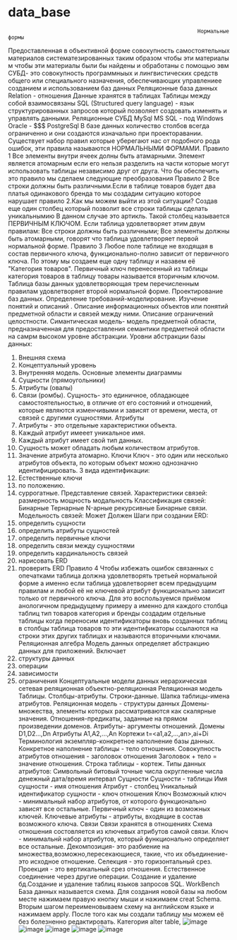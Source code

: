 # data_base
                                                                Нормальные формы 
Предоставленная в объективной форме совокупность самостоятельных материалов  систематезированных таким образом чтобы эти материалы м  чтобы эти материалы были бы найдены и обработаны с помощью эвм
СУБД- это совокупность программныых и лингвистических средств общего или специального назначения, обеспечивающих управлениее созданием и использованием баз данных
                                                            Реляционные база данных
Relation - отношения
Данные хранятся в таблицах
Таблицы между собой взаимосвязаны
SQL (Structured query language) - язык структурированных запросов который позволяет создовать изменять и управлять данными.
                                                                 Реляционные СУБД
MySql
MS SQL - под Windows 
Oracle - $$$
PostgreSql
В базе данных количество столбов всегда ограниченно и они создаются изначально при проекторавании.
Существует набор правил которые уберегают нас от подобного рода ошибок, эти правила называются НОРМАЛЬНЫМИ ФОРМАМИ.
                                                                      Правило 1
Все элементы внутри ячеек долны быть атамарными. Элемент является атомарным если его нельзя разделить на части которые могут использовать таблицы независимо друг от друга.
Что бы обеспечить это правило мы сделаем следующие преобразования
                                                                      Правило 2 
Все строки должны быть различными.Если в таблице товаров будет два платья одинакового бренда то мы создадим ситуацию которое нарушает правило 2.Как мы можем выйти из этой ситуации? Создав еще один столбец который позволит все строки таблицы сделать уникальнымию В данном случае это артикль. Такой столбец называется ПЕРВИЧНЫМ КЛЮЧОМ.
Если таблица удовлетворяет этим двум правилам: 
Все строки должны быть различными; Все элементы должны быть атомарными, говорят что таблица удовлетворяет первой нормальной форме.
                                                                      Правило 3 
Любое поле таблице не входящая в состав первичного ключа, функционально-полно зависит от первичного ключа. По этому мы создаем еще одну таблицу и назавем её "Категория товаров". Первичный ключ перенесенный из таблицы категория товаров в таблицу товары называется вторичным ключом. Таблица базы данных удовлетворяющая трем перечисленным правилам удовлетворяет второй нормальной форме.
                                                             Проектирование баз данных.
Определение требований-моделирование.
Изучение понятий и описаний .
Описание информационных объектов или понятий предметной области и связей между ними.
Описание ограничений целостности.
Симантическая модель- модель предметной области, предназначенная для предоставления семантики предметной области на самрм высоком уровне абстракции.
Уровни абстракции базы данных:
1. Внешняя схема
2. Концептуальный уровень
3. Внутренняя модель.
Основные элементы диаграммы 
1. Сущности (прямоугольники)
2. Атрибуты (овалы)
3. Связи (ромбы).
Сущность- это единичное, обладающее самостоятельностью, в отличие от его состояний и отношений, которые являются изменчивыми и зависят от времени, места, от связей с другими сущностями.
Атрибуты
1. Атрибуты - это отдельные характеристики объекта.
2. Каждый атрибут имееет уникальное имя.
3. Каждый атрибут имеет свой тип данных.
4. Сущность может обладать любым количеством атрибутов.
5. Значение атрибута атомарно.
Ключи
Ключ - это один или несколько атрибутов объекта, по которым объект можно однозначно идентифицировать.
3 вида идентификации:
1. Естественные ключи
2. по положению.
3. суррогатные.
Представление связей.
Характеристики связей:
размерность 
мощность 
модальность 
Классификация связей:
Бинарные 
Тернарные
N-арные
рекурсивные
Бинарные связи.
Модельность связей:
Может 
Должен
Шаги при создании ERD:
1. определить сущности
2. определить атрибуты сущностей
3. определить первичные ключи
4. определить связи между сущностями
5. определить кардинальность связей
6. нарисовать ERD
7. проверить ERD
Правило 4 
Чтобы избежать ошибок связанных с опечатками таблица должна удовлетворять третьей нормальной форме а именно если таблица удовлетворяет всем предыдущим правилам и любой её не ключевой атрибут функционально зависит только от первичного ключа. Для это воспользуемся приёмом анологичном предыдущему примеру а именно для каждого столбца таблиц тип товаров категория и бренды создадим отдельные таблицы когда переносим идентификаторы вновь созданных таблиц в столбцы таблица товаров то эти идентификаторы ссылаются на строки этих других таблицах и называются вторичными ключами.
                                                            Реляционная алгебра 
Модель данных определяет абстракцию данных для приложений.
Включает
1. структуры данных
2. операции
3. зависимости
4. ограничения
Концептуальные модели данных
иерархическая
сетевая
реляционная
объектно-реляционная
                                                              Реляционная модель
Таблицы.
Столбцы-атрибуты.
Строки-данные.
Шапка таблицы-имена атрибутов.
Реляционная модель - структуры данных
Домены- множества, элементы которых рассматриваются как скалярные значения.
Отношения-предикаты, заданные на прямом произведении доменов.
Атрибуты- аргументы отношений.
Домены D1,D2...,Dn
Атрибуты A1,A2,...,An
Кортежи t=<a1,a2,...,an>,ai+Di
Терминология
экземпляр-конкретное наполнение базы данных.
Конкретное наполнение таблицы - тело отношения.
Совокупность атрибутов отношения - заголовок отношения
Заголовок + тело = значение отношения.
Строка таблицы - кортеж.
Типы данных атрибутов:
Символьный
битовый
точные числа
округленные числа
денежный
дата/время
интервал
Сущности
Сущности - таблицы
Имя сущности - имя отношения
Атрибут - столбец
Уникальный идентификатор сущности - ключ отношения
Ключ 
Возможный ключ - минимальный набор атрибутов, от которого функционально зависят все остальные.
Первичный ключ - один из возможных ключей.
Ключевые атрибуты - атрибуты, входящие в состав возможного ключа.
Связи 
Связи хранятся в отношениях
Схема отношения состовляется из ключевых атрибутов самой связи.
Ключ - минимальнй набор атрибутов, который функционально определяет все остальные.
Декомпозиция- это разбиение на множества,возможно,пересекающиеся, такие, что их объединение-это исходное отношение.
Селекция - это горизонтальный срез.
Проекция - это вертикальный срез отношения.
Естественное соединение через другие операции.
                            Создание и удаление бд.Создание и удаление таблиц языков запросов SQL.
WorkBench База данных называется схема.
Для создания новой базы на любом месте нажимаем правую кнопку мыши и нажимаем creat Schema.
Вторым шагом переименовываем схему на английском языке и нажимаем apply.
После того как мы создали таблицу мы можем её без болезненно редактировать.
Категория alter table, ![image](https://user-images.githubusercontent.com/112687453/189098267-56fffea5-c671-4d49-9b90-fe4451515a74.png)
![image](https://user-images.githubusercontent.com/112687453/189099895-1e61f27a-a2eb-4828-b8fd-3555c8864139.png)
![image](https://user-images.githubusercontent.com/112687453/189099945-512af554-d1b0-46c7-a358-70bbc73ab68f.png)
![image](https://user-images.githubusercontent.com/112687453/189099996-8186fc30-dbe9-46dd-9423-884ebe557841.png)
![image](https://user-images.githubusercontent.com/112687453/189100042-30f155b8-5363-4f1d-85e3-432ce8b5978c.png)
